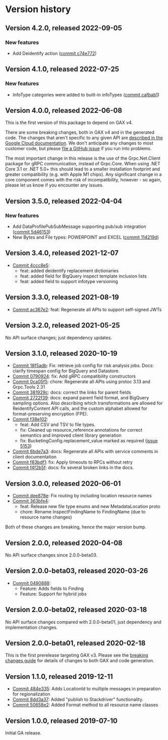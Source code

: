 # Version history

## Version 4.2.0, released 2022-09-05

### New features

- Add Deidentify action ([commit c74e772](https://github.com/googleapis/google-cloud-dotnet/commit/c74e77280744b8cfe3827bdbc152889cf96fbb17))

## Version 4.1.0, released 2022-07-25

### New features

- InfoType categories were added to built-in infoTypes ([commit cafbab1](https://github.com/googleapis/google-cloud-dotnet/commit/cafbab1089c725e668ebb6abaa28045e45382162))

## Version 4.0.0, released 2022-06-08

This is the first version of this package to depend on GAX v4.

There are some breaking changes, both in GAX v4 and in the generated
code. The changes that aren't specific to any given API are [described in the Google Cloud
documentation](https://cloud.google.com/dotnet/docs/reference/help/breaking-gax4).
We don't anticipate any changes to most customer code, but please [file a
GitHub issue](https://github.com/googleapis/google-cloud-dotnet/issues/new/choose)
if you run into problems.

The most important change in this release is the use of the Grpc.Net.Client package
for gRPC communication, instead of Grpc.Core. When using .NET Core 3.1 or .NET 5.0+
this should lead to a smaller installation footprint and greater compatibility (e.g.
with Apple M1 chips). Any significant change in a core component comes with the risk
of incompatibility, however - so again, please let us know if you encounter any
issues.
## Version 3.5.0, released 2022-04-04

### New features

- Add DataProfilePubSubMessage supporting pub/sub integration ([commit 5d46153](https://github.com/googleapis/google-cloud-dotnet/commit/5d461532af7674d5494ee29dfb9867897910b347))
- New Bytes and File types: POWERPOINT and EXCEL ([commit 114219d](https://github.com/googleapis/google-cloud-dotnet/commit/114219d198dc22acfd4fdf2839e3bda6bc7f17af))

## Version 3.4.0, released 2021-12-07

- [Commit 4ccc8e5](https://github.com/googleapis/google-cloud-dotnet/commit/4ccc8e5):
  - feat: added deidentify replacement dictionaries
  - feat: added field for BigQuery inspect template inclusion lists
  - feat: added field to support infotype versioning

## Version 3.3.0, released 2021-08-19

- [Commit ac367e2](https://github.com/googleapis/google-cloud-dotnet/commit/ac367e2): feat: Regenerate all APIs to support self-signed JWTs

## Version 3.2.0, released 2021-05-25

No API surface changes; just dependency updates.

## Version 3.1.0, released 2020-10-19

- [Commit 18f5adb](https://github.com/googleapis/google-cloud-dotnet/commit/18f5adb): Fix: retrieve job config for risk analysis jobs. Docs: clarify timespan config for BigQuery and Datastore.
- [Commit 0790924](https://github.com/googleapis/google-cloud-dotnet/commit/0790924): fix: Add gRPC compatibility constructors
- [Commit 0ca05f5](https://github.com/googleapis/google-cloud-dotnet/commit/0ca05f5): chore: Regenerate all APIs using protoc 3.13 and Grpc.Tools 2.31
- [Commit 381929c](https://github.com/googleapis/google-cloud-dotnet/commit/381929c): docs: correct the links for parent fields
- [Commit 2722f39](https://github.com/googleapis/google-cloud-dotnet/commit/2722f39): docs: expand parent field format, and BigQuery sampling options. Also describing which transformations are allowed for ReidentifyContent API calls, and the custom alphabet allowed for format-preserving encryption (FPE).
- [Commit f38e102](https://github.com/googleapis/google-cloud-dotnet/commit/f38e102):
  - feat: Add CSV and TSV to file types.
  - fix: Cleaned up resource_reference annotations for correct semantics and improved client library generation
  - fix: BucketingConfig.replacement_value marked as required ([issue 5153](https://github.com/googleapis/google-cloud-dotnet/issues/5153))
- [Commit 6bde7a3](https://github.com/googleapis/google-cloud-dotnet/commit/6bde7a3): docs: Regenerate all APIs with service comments in client documentation
- [Commit f83bdf1](https://github.com/googleapis/google-cloud-dotnet/commit/f83bdf1): fix: Apply timeouts to RPCs without retry
- [Commit f4f2b5f](https://github.com/googleapis/google-cloud-dotnet/commit/f4f2b5f): docs: fix several broken links in the docs.

## Version 3.0.0, released 2020-06-01

- [Commit dee878e](https://github.com/googleapis/google-cloud-dotnet/commit/dee878e): Fix routing by including location resource names
- [Commit 363bfe4](https://github.com/googleapis/google-cloud-dotnet/commit/363bfe4):
  - feat: Release new file type enums and new MetadataLocation proto
  - chore: Rename InspectFindingName to FindingName (due to resource name changes)

Both of these changes are breaking, hence the major version bump.

## Version 2.0.0, released 2020-04-08

No API surface changes since 2.0.0-beta03.

## Version 2.0.0-beta03, released 2020-03-26

- [Commit 0490888](https://github.com/googleapis/google-cloud-dotnet/commit/0490888):
  - Feature: Adds fields to Finding
  - Feature: Support for hybrid jobs

## Version 2.0.0-beta02, released 2020-03-18

No API surface changes compared with 2.0.0-beta01, just dependency
and implementation changes.

## Version 2.0.0-beta01, released 2020-02-18

This is the first prerelease targeting GAX v3. Please see the [breaking changes
guide](https://cloud.google.com/dotnet/docs/reference/help/breaking-gax2)
for details of changes to both GAX and code generation.

## Version 1.1.0, released 2019-12-11

- [Commit 484e335](https://github.com/googleapis/google-cloud-dotnet/commit/484e335): Adds LocationId to multiple messages in preparation for regionalization
- [Commit 8dd3a37](https://github.com/googleapis/google-cloud-dotnet/commit/8dd3a37): Added "publish to Stackdriver" functionality.
- [Commit 50658e2](https://github.com/googleapis/google-cloud-dotnet/commit/50658e2): Added Format method to all resource name classes

## Version 1.0.0, released 2019-07-10

Initial GA release.
